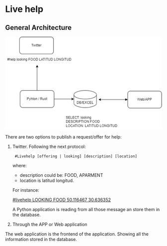 # Live help 

## General Architecture

![General Architecture](./design/architecture.png)

There are two options to publish a request/offer for help: 

1. Twitter. Following the next protocol:

        #Livehelp [offering | looking] [description] [location]

   where:

    - description could be: FOOD, APARMENT
    - location is latitud longitud. 

    For instance: 

    [#livehelp LOOKING FOOD 50.116467 30.636352](https://twitter.com/PlanInteraction/status/1507034642859315200?s=20&t=2ULWujSt5cbgTBKGvO8qHQ)

    A Python application is reading from all those message an store them in the database. 

2. Through the APP or Web application

The web application is the frontend of the application. Showing all the information stored in the database. 